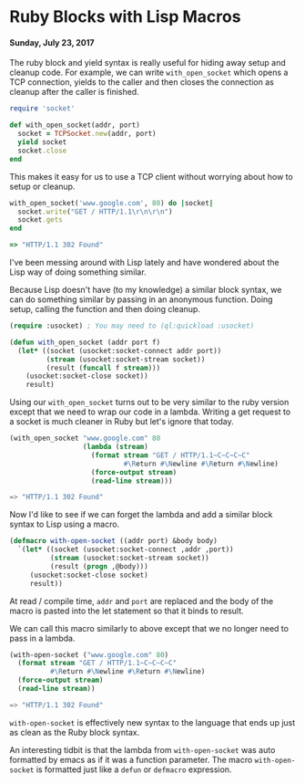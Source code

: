 # Ruby Blocks with Lisp Macros
#### Sunday, July 23, 2017

The ruby block and yield syntax is really useful for hiding away setup and
cleanup code. For example, we can write `with_open_socket` which opens a TCP
connection, yields to the caller and then closes the connection as cleanup
after the caller is finished.

````ruby
require 'socket'

def with_open_socket(addr, port)
  socket = TCPSocket.new(addr, port)
  yield socket
  socket.close
end
````

This makes it easy for us to use a TCP client without worrying about how to
setup or cleanup.

````ruby
with_open_socket('www.google.com', 80) do |socket|
  socket.write("GET / HTTP/1.1\r\n\r\n")
  socket.gets
end

=> "HTTP/1.1 302 Found"
````

I've been messing around with Lisp lately and have wondered about the Lisp way
of doing something similar.

Because Lisp doesn't have (to my knowledge) a similar block syntax, we
can do something similar by passing in an anonymous function. Doing
setup, calling the function and then doing cleanup.

````lisp
(require :usocket) ; You may need to (ql:quickload :usocket)

(defun with_open_socket (addr port f)
  (let* ((socket (usocket:socket-connect addr port))
         (stream (usocket:socket-stream socket))
         (result (funcall f stream)))
    (usocket:socket-close socket))
    result)
````

Using our `with_open_socket` turns out to be very similar to the ruby
version except that we need to wrap our code in a lambda. Writing a
get request to a socket is much cleaner in Ruby but let's ignore that
today.

````lisp
(with_open_socket "www.google.com" 80
                  (lambda (stream)
                    (format stream "GET / HTTP/1.1~C~C~C~C"
                            #\Return #\Newline #\Return #\Newline)
                    (force-output stream)
                    (read-line stream)))

=> "HTTP/1.1 302 Found"
````

Now I'd like to see if we can forget the lambda and add a similar
block syntax to Lisp using a macro.

````lisp
(defmacro with-open-socket ((addr port) &body body)
  `(let* ((socket (usocket:socket-connect ,addr ,port))
          (stream (usocket:socket-stream socket))
          (result (progn ,@body)))
     (usocket:socket-close socket)
     result))
````

At read / compile time, `addr` and `port` are replaced and the body of the
macro is pasted into the let statement so that it binds to result.

We can call this macro similarly to above except that we no longer
need to pass in a lambda.

````lisp
(with-open-socket ("www.google.com" 80)
  (format stream "GET / HTTP/1.1~C~C~C~C"
          #\Return #\Newline #\Return #\Newline)
  (force-output stream)
  (read-line stream))

=> "HTTP/1.1 302 Found"
````

`with-open-socket` is effectively new syntax to the language that ends
up just as clean as the Ruby block syntax.

An interesting tidbit is that the lambda from `with-open-socket` was auto
formatted by emacs as if it was a function parameter. The macro
`with-open-socket` is formatted just like a `defun` or `defmacro` expression.
